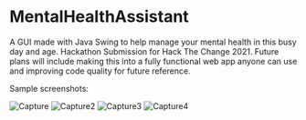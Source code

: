 # MentalHealthAssistant
A GUI made with Java Swing to help manage your mental health in this busy day and age.
Hackathon Submission for Hack The Change 2021. Future plans will include making this into a fully functional web app anyone can use and improving code quality for future reference.


Sample screenshots:


![Capture](https://user-images.githubusercontent.com/73013959/141694203-5a96cf24-d123-44ee-8b33-86dcb3f24944.PNG)
![Capture2](https://user-images.githubusercontent.com/73013959/141694205-e07a4cb0-9038-4f8a-a5dd-f7abccfc6a8c.PNG)
![Capture3](https://user-images.githubusercontent.com/73013959/141694207-847e8d29-0ed8-493e-9c99-9591c7186826.PNG)
![Capture4](https://user-images.githubusercontent.com/73013959/141694208-4119a0f9-e910-40cb-b9a4-ec9bbe30c645.PNG)
